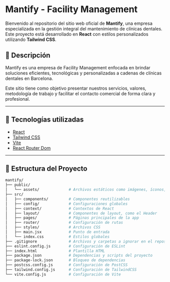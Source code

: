 # Mantify - Facility Management

Bienvenido al repositorio del sitio web oficial de **Mantify**, una empresa especializada en la gestión integral del mantenimiento de clínicas dentales. Este proyecto está desarrollado en **React** con estilos personalizados utilizando **Tailwind CSS**.

## 🧩 Descripción

Mantify es una empresa de Facility Management enfocada en brindar soluciones eficientes, tecnológicas y personalizadas a cadenas de clínicas dentales en Barcelona.

Este sitio tiene como objetivo presentar nuestros servicios, valores, metodología de trabajo y facilitar el contacto comercial de forma clara y profesional.

---

## 🚀 Tecnologías utilizadas

- [React](https://reactjs.org/)
- [Tailwind CSS](https://tailwindcss.com/)
- [Vite](https://vitejs.dev/) 
- [React Router Dom](https://reactrouter.com/) 

---

## 📁 Estructura del Proyecto

```bash
mantify/
├── public/
│   └── assets/             # Archivos estáticos como imágenes, íconos, logos
├── src/
│   ├── components/         # Componentes reutilizables
│   ├── config/             # Configuraciones globales
│   ├── context/            # Contextos de React
│   ├── layout/             # Componentes de layout, como el Header
│   ├── pages/              # Páginas principales de la app
│   ├── router/             # Configuración de rutas
│   ├── styles/             # Archivos CSS
│   ├── main.jsx            # Punto de entrada
│   └── index.css           # Estilos globales
├── .gitignore              # Archivos y carpetas a ignorar en el repositorio
├── eslint.config.js        # Configuración de ESLint
├── index.html              # Plantilla HTML
├── package.json            # Dependencias y scripts del proyecto
├── package-lock.json       # Bloqueo de dependencias
├── postcss.config.js       # Configuración de PostCSS
├── tailwind.config.js      # Configuración de TailwindCSS
└── vite.config.js          # Configuración de Vite
